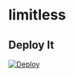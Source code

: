 # limitless
## Deploy It 
[![Deploy](https://www.herokucdn.com/deploy/button.svg)](https://heroku.com/deploy?template=https://github.com/mik25/stremio-tv2)

